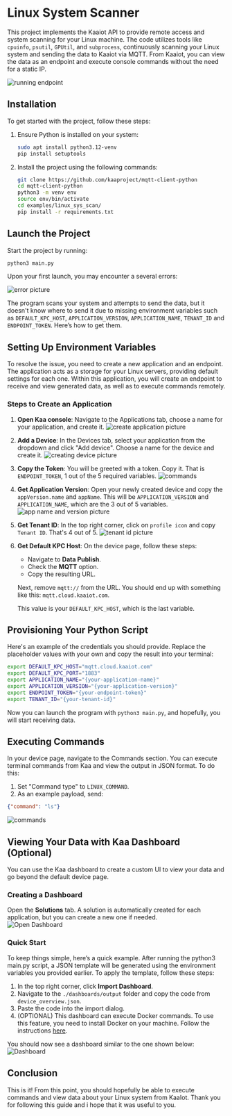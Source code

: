 # Linux System Scanner

This project implements the Kaaiot API to provide remote access and system scanning for your Linux machine. The code utilizes tools like `cpuinfo`, `psutil`, `GPUtil`, and `subprocess`, continuously scanning your Linux system and sending the data to Kaaiot via MQTT. From Kaaiot, you can view the data as an endpoint and execute console commands without the need for a static IP.

![running endpoint](./img/running_endpoint.jpg)


## Installation

To get started with the project, follow these steps:

1. Ensure Python is installed on your system:

    ```bash
    sudo apt install python3.12-venv
    pip install setuptools
    ```

2. Install the project using the following commands:

   ```bash
   git clone https://github.com/kaaproject/mqtt-client-python
   cd mqtt-client-python
   python3 -m venv env
   source env/bin/activate
   cd examples/linux_sys_scan/
   pip install -r requirements.txt
   ```


## Launch the Project

Start the project by running:

```bash
python3 main.py
```

Upon your first launch, you may encounter a several errors:

![error picture](./img/env_vars_not_found.jpg)

The program scans your system and attempts to send the data, but it doesn't know where to send it due to missing environment variables such as `DEFAULT_KPC_HOST`, `APPLICATION_VERSION`, `APPLICATION_NAME`, `TENANT_ID` and `ENDPOINT_TOKEN`. 
Here’s how to get them.


## Setting Up Environment Variables

To resolve the issue, you need to create a new application and an endpoint. The application acts as a storage for your Linux servers, providing default settings for each one. Within this application, you will create an endpoint to receive and view generated data, as well as to execute commands remotely.

### Steps to Create an Application

1. **Open Kaa console**: Navigate to the Applications tab, choose a name for your application, and create it.
   ![create application picture](../../img/add_app.jpg)

2. **Add a Device**: In the Devices tab, select your application from the dropdown and click "Add device". Choose a name for the device and create it.
   ![creating device picture](../../img/add_device.jpg)

3. **Copy the Token**: You will be greeted with a token. Copy it. That is `ENDPOINT_TOKEN`, 1 out of the 5 required variables.
   ![commands](../../img/token.jpg)

4. **Get Application Version**: Open your newly created device and copy the `appVersion.name` and `appName`. This will be `APPLICATION_VERSION` and `APPLICATION_NAME`, which are the 3 out of 5 variables.
   ![app name and version picture](./img/app_name_version.jpg)

5. **Get Tenant ID**: In the top right corner, click on `profile icon` and copy `Tenant ID`. That's 4 out of 5.
   ![tenant id picture](./img/tenant_id.jpg)

6. **Get Default KPC Host**: 
   On the device page, follow these steps:

   - Navigate to **Data Publish**.
   - Check the **MQTT** option.
   - Copy the resulting URL.

   Next, remove `mqtt://` from the URL. You should end up with something like this: `mqtt.cloud.kaaiot.com`. 

   This value is your `DEFAULT_KPC_HOST`, which is the last variable.


## Provisioning Your Python Script

Here's an example of the credentials you should provide. Replace the placeholder values with your own and copy the result into your terminal:

```bash
export DEFAULT_KPC_HOST="mqtt.cloud.kaaiot.com"
export DEFAULT_KPC_PORT="1883"
export APPLICATION_NAME="{your-application-name}"
export APPLICATION_VERSION="{your-application-version}"
export ENDPOINT_TOKEN="{your-endpoint-token}"
export TENANT_ID="{your-tenant-id}"
```

Now you can launch the program with `python3 main.py`, and hopefully, you will start receiving data.


## Executing Commands

In your device page, navigate to the Commands section. You can execute terminal commands from Kaa and view the output in JSON format. To do this:

1. Set "Command type" to `LINUX_COMMAND`.
2. As an example payload, send:

```json
{"command": "ls"}
```

![commands](./img/commands.jpg)


## Viewing Your Data with Kaa Dashboard (Optional)

You can use the Kaa dashboard to create a custom UI to view your data and go beyond the default device page.

### Creating a Dashboard

Open the **Solutions** tab. A solution is automatically created for each application, but you can create a new one if needed.  
   ![Open Dashboard](./img/open_dashboard.jpg)

    
### Quick Start

To keep things simple, here’s a quick example. After running the python3 main.py script, a JSON template will be generated using the environment variables you provided earlier. To apply the template, follow these steps:

1. In the top right corner, click **Import Dashboard**.
2. Navigate to the `./dashboards/output` folder and copy the code from `device_overview.json`.
3. Paste the code into the import dialog.
4. (OPTIONAL) This dashboard can execute Docker commands. To use this feature, you need to install Docker on your machine. Follow the instructions [here](https://github.com/docker/docker-install).

You should now see a dashboard similar to the one shown below:  
![Dashboard](./img/dashboard.jpg)


## Conclusion
This is it! From this point, you should hopefully be able to execute commands and view data about your Linux system from KaaIot. Thank you for following this guide and i hope that it was useful to you.